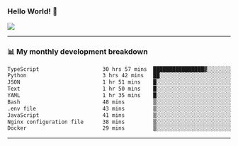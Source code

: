 ### Hello World! 👋

<a>
  <img align="center" src="https://github-readme-stats.vercel.app/api?username=megatunger&count_private=true&include_all_commits=true&bg_color=30,56CCF2,2F80ED&title_color=fff&text_color=fff" />
</a>

------
### 📊 My monthly development breakdown

<!--START_SECTION:waka-->

```txt
TypeScript                    30 hrs 57 mins  ████████████████▓░░░░░░░░   66.95 %
Python                        3 hrs 42 mins   ██░░░░░░░░░░░░░░░░░░░░░░░   08.02 %
JSON                          1 hr 51 mins    █░░░░░░░░░░░░░░░░░░░░░░░░   04.03 %
Text                          1 hr 50 mins    █░░░░░░░░░░░░░░░░░░░░░░░░   03.97 %
YAML                          1 hr 35 mins    █░░░░░░░░░░░░░░░░░░░░░░░░   03.45 %
Bash                          48 mins         ▒░░░░░░░░░░░░░░░░░░░░░░░░   01.76 %
.env file                     43 mins         ▒░░░░░░░░░░░░░░░░░░░░░░░░   01.55 %
JavaScript                    41 mins         ▒░░░░░░░░░░░░░░░░░░░░░░░░   01.50 %
Nginx configuration file      38 mins         ▒░░░░░░░░░░░░░░░░░░░░░░░░   01.37 %
Docker                        29 mins         ▒░░░░░░░░░░░░░░░░░░░░░░░░   01.06 %
```

<!--END_SECTION:waka-->

------
